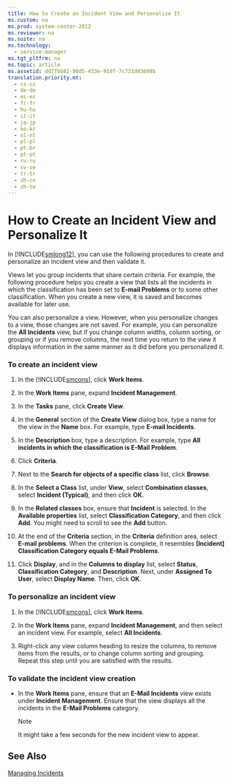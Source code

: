 ```yaml
---
title: How to Create an Incident View and Personalize It
ms.custom: na
ms.prod: system-center-2012
ms.reviewer: na
ms.suite: na
ms.technology: 
  - service-manager
ms.tgt_pltfrm: na
ms.topic: article
ms.assetid: dd7fbb82-98d5-433e-91df-7c721d03608b
translation.priority.mt: 
  - cs-cz
  - de-de
  - es-es
  - fr-fr
  - hu-hu
  - it-it
  - ja-jp
  - ko-kr
  - nl-nl
  - pl-pl
  - pt-br
  - pt-pt
  - ru-ru
  - sv-se
  - tr-tr
  - zh-cn
  - zh-tw
---
```

# How to Create an Incident View and Personalize It
In [!INCLUDE[smlong12](../../../sm/deploy/deploy-guide/includes/smlong12_md.md)], you can use the following procedures to create and personalize an incident view and then validate it.  
  
 Views let you group incidents that share certain criteria. For example, the following procedure helps you create a view that lists all the incidents in which the classification has been set to **E\-mail Problems** or to some other classification. When you create a new view, it is saved and becomes available for later use.  
  
 You can also personalize a view. However, when you personalize changes to a view, those changes are not saved. For example, you can personalize the **All Incidents** view, but if you change column widths, column sorting, or grouping or if you remove columns, the next time you return to the view it displays information in the same manner as it did before you personalized it.  
  
### To create an incident view  
  
1.  In the [!INCLUDE[smcons](../../../sm/deploy/deploy-guide/includes/smcons_md.md)], click **Work Items**.  
  
2.  In the **Work Items** pane, expand **Incident Management**.  
  
3.  In the **Tasks** pane, click **Create View**.  
  
4.  In the **General** section of the **Create View** dialog box, type a name for the view in the **Name** box. For example, type **E\-mail Incidents**.  
  
5.  In the **Description** box, type a description. For example, type **All incidents in which the classification is E\-Mail Problem**.  
  
6.  Click **Criteria**.  
  
7.  Next to the **Search for objects of a specific class** list, click **Browse**.  
  
8.  In the **Select a Class** list, under **View**, select **Combination classes**, select **Incident \(Typical\)**, and then click **OK**.  
  
9. In the **Related classes** box, ensure that **Incident** is selected. In the **Available properties** list, select **Classification Category**, and then click **Add**. You might need to scroll to see the **Add** button.  
  
10. At the end of the **Criteria** section, in the **Criteria** definition area, select **E\-mail problems**. When the criterion is complete, it resembles **\[Incident\] Classification Category equals E\-Mail Problems**.  
  
11. Click **Display**, and in the **Columns to display** list, select **Status**, **Classification Category**, and **Description**. Next, under **Assigned To User**, select **Display Name**. Then, click **OK**.  
  
### To personalize an incident view  
  
1.  In the [!INCLUDE[smcons](../../../sm/deploy/deploy-guide/includes/smcons_md.md)], click **Work Items**.  
  
2.  In the **Work Items** pane, expand **Incident Management**, and then select an incident view. For example, select **All Incidents**.  
  
3.  Right\-click any view column heading to resize the columns, to remove items from the results, or to change column sorting and grouping. Repeat this step until you are satisfied with the results.  
  
### To validate the incident view creation  
  
-   In the **Work Items** pane, ensure that an **E\-Mail Incidents** view exists under **Incident Management**. Ensure that the view displays all the incidents in the **E\-Mail Problems** category.  
  
    > [!NOTE]  
    >  It might take a few seconds for the new incident view to appear.  
  
## See Also  
 [Managing Incidents](../../../sm/manage/operate/Managing-Incidents.md)